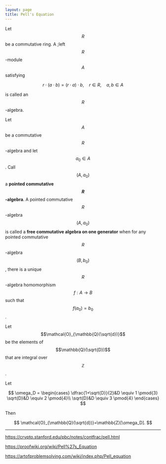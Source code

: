 ```yaml
---
layout: page
title: Pell's Equation
---
```


Let $$R$$ be a commutative ring. A ;left $$R$$-module $$A$$ satisfying

$$r \cdot (a\cdot b) = (r\cdot a)\cdot b,\quad r \in R, \quad a,b \in A$$

is called an $$R$$-algebra.

Let $$A$$ be a commutative $$R$$-algebra and let $$a_0 \in A$$.
Call $$(A,a_0)$$ a **pointed commutative $$R$$-algebra**.
A pointed commutative $$R$$-algebra 
$$(A,a_0)$$ is called a **free commutative algebra on one generator**
when for any pointed commutative $$R$$-algebra $$(B,b_0)$$, there is a unique
$$R$$-algebra homomorphism $$f:A \to B$$ such that $$f(a_0)=b_0$$.



Let $$\mathcal{O}_{\mathbb{Q}(\sqrt{d})}$$ be the elements of $$\mathbb{Q}(\sqrt{D})$$ that are integral
over $$\mathbb{Z}$$.

Let

$$
\omega_D = \begin{cases}
\dfrac{1+\sqrt{D}}{2}&D \equiv 1 \pmod{3}
\sqrt{D}&D \equiv 2 \pmod{4}\\
\sqrt{D}&D \equiv 3 \pmod{4}
\end{cases}
$$

Then

$$
\mathcal{O}_{\mathbb{Q}(\sqrt{d})}=\mathbb{Z}[\omega_D].
$$

---

<https://crypto.stanford.edu/pbc/notes/contfrac/pell.html>

<https://proofwiki.org/wiki/Pell%27s_Equation>

<https://artofproblemsolving.com/wiki/index.php/Pell_equation>